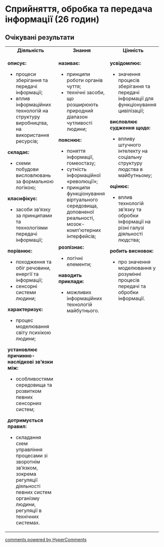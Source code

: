 <div id="hypercomments_widget" class="js-hypercomments-widget invisible"></div>

# Сприйняття, обробка та передача інформації (26 годин)

## Очікувані результати

<table>
  <tr>
	<td width="33%" align="center"><b>Діяльність</b></td>
	<td width="33%" align="center"><b>Знання</b></td>
	<td width="33%" align="center"><b>Цінність</b></td>
  </tr>
  <tr>
  <td width="33%" style="vertical-align:top !important;">
    <p><b>описує: </b><br><ul>
    <li>процеси зберігання та передачі інформації;</li>
    <li>вплив інформаційних технологій на структуру виробництва, на використання ресурсів;</li>
    </ul>
    <b>складає:</b><br><ul>
    <li>схеми побудови висловлювань за формальною логікою;</li>
    </ul>
    <b>класифікує: </b><br><ul>
    <li>засоби зв’язку за принципами та технологіями передачі інформації; </li>
    </ul>
    <b>порівнює: </b><br><ul>
    <li>походження та обіг речовини, енергії та інформації;</li>
    <li>сенсорні системи людини;</li>
    </ul>
    <b>характеризує: </b><br><ul>
    <li>процес моделювання світу психікою людини; </li>
    </ul>
    <b>установлює причинно-наслідкові зв’язки між:</b><br><ul>
    <li>особливостями середовища та розвитком певних сенсорних систем;</li>
    </ul>
    <b>дотримується правил: </b><br><ul>
    <li>складання схем управління процесами зі зворотнім зв’язком, зокрема регуляції діяльності певних систем організму людини, регуляції в технічних системах.</li>
    </ul></p>
  </td>
  <td width="33%" style="vertical-align:top !important;">
    <p><b>називає: </b><br><ul>
    <li>принципи роботи органів чуття; </li>
    <li>технічні засоби, що розширюють природний діапазон чутливості людини;</li>
    </ul>
    <b>пояснює: </b><br><ul>
    <li>поняття інформації, гомеостазу;</li>
    <li>сутність інформаційної «революції»;</li>
    <li>принципи функціонування віртуального середовища, доповненої реальності, мозок-комп'ютерних інтерфейсів;</li>
    </ul>
    <b>розпізнає:</b><br><ul>
    <li>логічні елементи;</li>
    </ul>
    <b>наводить приклади:</b><br><ul>
    <li>можливих інформаційних технологій майбутнього.</li>
    </ul></p>
  </td>
  <td width="33%" style="vertical-align:top !important;">
    <p><b>усвідомлює: </b><br><ul>
    <li>значення процесів зберігання та передачі інформації для функціонування цивілізації;</li>
    </ul>
    <b>висловлює судження щодо: </b><br><ul>
    <li>впливу штучного інтелекту на соціальну структуру людства в майбутньому;</li>
    </ul>
    <b>оцінює:</b><br><ul>
    <li>вплив технологій зв’язку та обробки інформації на різні галузі діяльності людства;</li>
    </ul>
    <b>робить висновок:</b><br><ul>
    <li>про значення моделювання у розумінні процесів передачі та обробки інформації.</li>
    </ul></p>
  </td>
  </tr>
</table>

<div class="js-hypercomments-container">
<a href="http://hypercomments.com" class="hc-link" title="comments widget">comments powered by HyperComments</a>
</div>